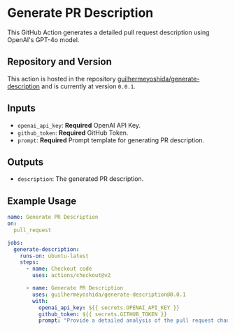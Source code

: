 # Generate PR Description

This GitHub Action generates a detailed pull request description using OpenAI's GPT-4o model.

## Repository and Version

This action is hosted in the repository [guilhermeyoshida/generate-description](https://github.com/guilhermeyoshida/generate-description) and is currently at version `0.0.1`.

## Inputs

- `openai_api_key`: **Required** OpenAI API Key.
- `github_token`: **Required** GitHub Token.
- `prompt`: **Required** Prompt template for generating PR description.

## Outputs

- `description`: The generated PR description.

## Example Usage

```yaml
name: Generate PR Description
on:
  pull_request

jobs:
  generate-description:
    runs-on: ubuntu-latest
    steps:
      - name: Checkout code
        uses: actions/checkout@v2

      - name: Generate PR Description
        uses: guilhermeyoshida/generate-description@0.0.1
        with:
          openai_api_key: ${{ secrets.OPENAI_API_KEY }}
          github_token: ${{ secrets.GITHUB_TOKEN }}
          prompt: "Provide a detailed analysis of the pull request changes, focusing on the purpose and benefits of the modifications. Explain the technical improvements and enhancements introduced, and how they contribute to the overall project goals. Highlight any significant changes in functionality, performance, or security, and discuss the potential impacts on the system. Avoid listing file counts or line changes; instead, focus on the essence and rationale behind the changes."
```